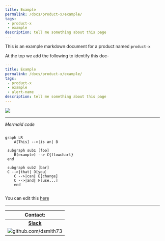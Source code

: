 ```yaml
---
title: Example
permalink: /docs/product-x/example/
tags: 
 - product-x
 - example
description: tell me something about this page
---
```


This is an example markdown document for a product named `product-x`

At the top we add the following to identify this doc- 
```yml
---
title: Example
permalink: /docs/product-x/example/
tags: 
 - product-x
 - example
 - alert-name
description: tell me something about this page
---

```

[![](https://mermaid.ink/img/eyJjb2RlIjoiZ3JhcGggTFJcblx0QVtUaGlzXSAtLT58aXMgYW58IEJcbiAgXG4gIHN1YmdyYXBoIHN1YjEgW2Zvb11cblx0QihleGFtcGxlKSAtLT4gQ3tmbG93Y2hhcnR9XG4gIGVuZFxuXG4gIHN1YmdyYXBoIHN1YjIgW2Jhcl1cbiAgQyAtLT58dGhhdHwgRFt5b3VdXG5cdEMgLS0-fGNhbnwgRVtjaGFuZ2VdXG5cdEMgLS0-fGFuZHwgRlt1c2UuLi5dXG5cdGVuZFx0XHRcbiAgXHRcdCIsIm1lcm1haWQiOnsidGhlbWUiOiJkYXJrIn19)](https://mermaid-js.github.io/mermaid-live-editor/#/edit/eyJjb2RlIjoiZ3JhcGggTFJcblx0QVtUaGlzXSAtLT58aXMgYW58IEJcbiAgXG4gIHN1YmdyYXBoIHN1YjEgW2Zvb11cblx0QihleGFtcGxlKSAtLT4gQ3tmbG93Y2hhcnR9XG4gIGVuZFxuXG4gIHN1YmdyYXBoIHN1YjIgW2Jhcl1cbiAgQyAtLT58dGhhdHwgRFt5b3VdXG5cdEMgLS0-fGNhbnwgRVtjaGFuZ2VdXG5cdEMgLS0-fGFuZHwgRlt1c2UuLi5dXG5cdGVuZFx0XHRcbiAgXHRcdCIsIm1lcm1haWQiOnsidGhlbWUiOiJkYXJrIn19)  

---

*Mermaid code*  
```mermaid

graph LR
	A[This] -->|is an| B
  
 subgraph sub1 [foo]
	B(example) --> C{flowchart}
 end

 subgraph sub2 [bar]
 C -->|that| D[you]
	C -->|can| E[change]
	C -->|and| F[use...]
	end		
  		
```

You can edit this [here]()  

---
 

| Contact: |
| :---------: |
| **[Slack](https://101101workspace.slack.com/archives/D012ESWSXHQ "dsmith73 on 101101 workspace")** |
| ![github.com/dsmith73](https://avatars1.githubusercontent.com/u/44279121?s=60&u=7a933a33b51505f9d6435eeffae1c8156a47dc77&v=4 "github.com/dsmith73") |
